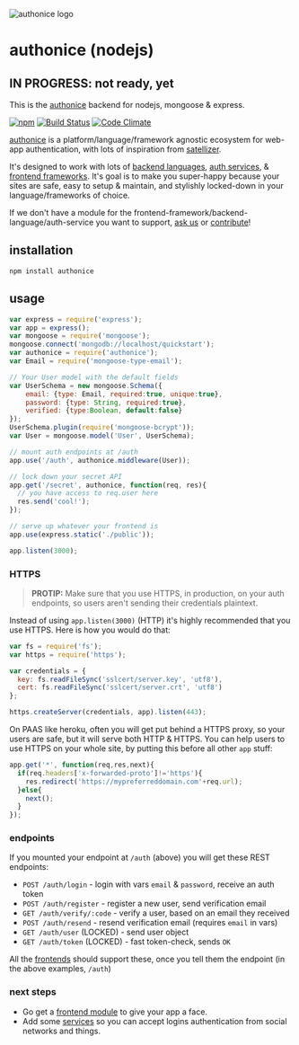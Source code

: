 ![authonice logo][logo]

# authonice (nodejs)

## IN PROGRESS: not ready, yet

This is the [authonice](http://authonice.github.io) backend for nodejs, mongoose & express.

[![npm](https://nodei.co/npm/authonice.png)](https://www.npmjs.com/package/authonice)
[![Build Status](https://travis-ci.org/authonice/back-node.svg?branch=master)](https://travis-ci.org/authonice/back-node)
[![Code Climate](https://codeclimate.com/github/authonice/back-node/badges/gpa.svg)](https://codeclimate.com/github/authonice/back-node)

[authonice](http://authonice.github.io) is a platform/language/framework agnostic ecosystem for web-app authentication, with lots of inspiration from [satellizer](https://github.com/sahat/satellizer).

It's designed to work with lots of [backend languages](http://authonice.github.io/backends), [auth services](http://authonice.github.io/services), & [frontend frameworks](http://authonice.github.io/frontends). It's goal is to make you super-happy because your sites are safe, easy to setup & maintain, and stylishly locked-down in your language/frameworks of choice.

If we don't have a module for the frontend-framework/backend-language/auth-service you want to support, [ask us](https://github.com/authonice/authonice.github.io/issues/new?title=Request:%20&labels=request) or [contribute](http://authonice.github.io/contribute)!

## installation

```
npm install authonice
```

## usage

```js
var express = require('express');
var app = express();
var mongoose = require('mongoose');
mongoose.connect('mongodb://localhost/quickstart');
var authonice = require('authonice');
var Email = require('mongoose-type-email');

// Your User model with the default fields
var UserSchema = new mongoose.Schema({
    email: {type: Email, required:true, unique:true},
    password: {type: String, required:true},
    verified: {type:Boolean, default:false}
});
UserSchema.plugin(require('mongoose-bcrypt'));
var User = mongoose.model('User', UserSchema);

// mount auth endpoints at /auth
app.use('/auth', authonice.middleware(User));

// lock down your secret API
app.get('/secret', authonice, function(req, res){
  // you have access to req.user here
  res.send('cool!');
});

// serve up whatever your frontend is
app.use(express.static('./public'));

app.listen(3000);
```

### HTTPS

> **PROTIP:** Make sure that you use HTTPS, in production, on your auth endpoints, so users aren't sending their credentials plaintext.

Instead of using `app.listen(3000)` (HTTP) it's highly recommended that you use HTTPS. Here is how you would do that:

```js
var fs = require('fs');
var https = require('https');

var credentials = {
  key: fs.readFileSync('sslcert/server.key', 'utf8'),
  cert: fs.readFileSync('sslcert/server.crt', 'utf8')
};

https.createServer(credentials, app).listen(443);
```

On PAAS like heroku, often you will get put behind a HTTPS proxy, so your users are safe, but it will serve both HTTP & HTTPS. You can help users to use HTTPS on your whole site, by putting this before all other `app` stuff:

```js
app.get('*', function(req,res,next){
  if(req.headers['x-forwarded-proto']!='https'){
    res.redirect('https://mypreferreddomain.com'+req.url);
  }else{
    next();
  } 
});
```

### endpoints

If you mounted your endpoint at `/auth` (above) you will get these REST endpoints:

- `POST /auth/login` - login with vars `email` & `password`, receive an auth token
- `POST /auth/register` - register a new user, send verification email
- `GET /auth/verify/:code` - verify a user, based on an email they received
- `POST /auth/resend` - resend verification email (requires `email` in vars)
- `GET /auth/user` (LOCKED) - send user object
- `GET /auth/token` (LOCKED) - fast token-check, sends `OK`

All the [frontends](http://authonice.github.io/frontends) should support these, once you tell them the endpoint (in the above examples, `/auth`)

### next steps

- Go get a [frontend module](http://authonice.github.io/frontends) to give your app a face.
- Add some [services](http://authonice.github.io/services) so you can accept logins authentication from social networks and things.


[logo]: http://authonice.github.io/logo.png